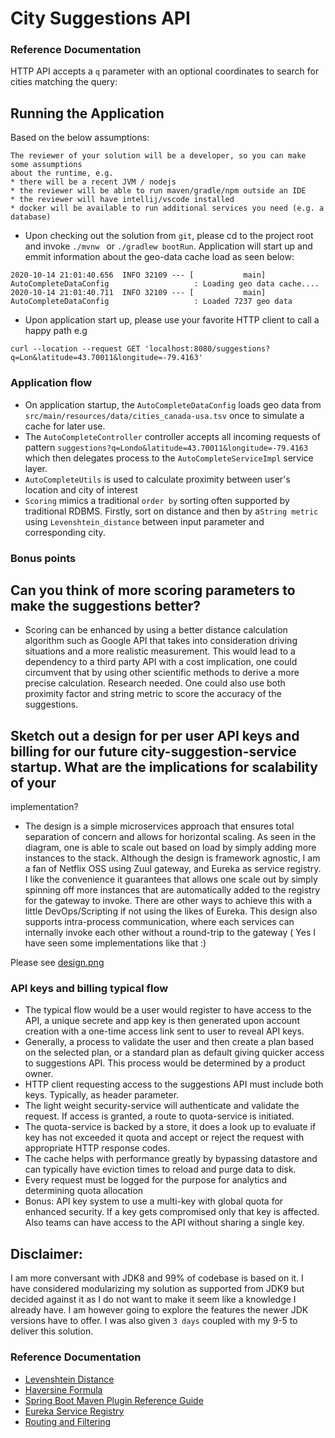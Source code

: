 # City Suggestions API

### Reference Documentation
HTTP API accepts a `q` parameter with an optional coordinates to search for cities matching the query:

## Running the Application
Based on the below assumptions: 
```
The reviewer of your solution will be a developer, so you can make some assumptions
about the runtime, e.g.
* there will be a recent JVM / nodejs
* the reviewer will be able to run maven/gradle/npm outside an IDE
* the reviewer will have intellij/vscode installed
* docker will be available to run additional services you need (e.g. a database)
```
* Upon checking out the solution from `git`, please cd to the project root and invoke `./mvnw ` or `./gradlew bootRun`. Application will start up and emmit information about the geo-data cache load as seen below:
```
2020-10-14 21:01:40.656  INFO 32109 --- [           main] AutoCompleteDataConfig                   : Loading geo data cache....
2020-10-14 21:01:40.711  INFO 32109 --- [           main] AutoCompleteDataConfig                   : Loaded 7237 geo data
```
* Upon application start up, please use your favorite HTTP client to call a happy path e.g 
```
curl --location --request GET 'localhost:8080/suggestions?q=Lon&latitude=43.70011&longitude=-79.4163'
```

### Application flow
* On application startup, the `AutoCompleteDataConfig` loads geo data from `src/main/resources/data/cities_canada-usa.tsv` once to simulate a cache for later use.
* The `AutoCompleteController` controller accepts all incoming requests of pattern `suggestions?q=Londo&latitude=43.70011&longitude=-79.4163` which then delegates process to the `AutoCompleteServiceImpl` service layer.
* `AutoCompleteUtils` is used to calculate proximity between user's location and city of interest
* `Scoring` mimics a traditional `order by` sorting often supported by traditional RDBMS. Firstly, sort on distance and then by a`String metric` using `Levenshtein_distance` between input parameter and corresponding city.

### Bonus points
## Can you think of more scoring parameters to make the suggestions better? 
* Scoring can be enhanced by using a better distance calculation algorithm such as Google API that takes into consideration driving situations and a more realistic measurement. This would lead to a dependency to a third party API with a cost implication, one could circumvent that by using other scientific methods to derive a more precise calculation. Research needed.
One could also use both proximity factor and string metric to score the accuracy of the suggestions.

## Sketch out a design for per user API keys and billing for our future city-suggestion-service startup. What are the implications for scalability of your
implementation?
* The design is a simple microservices approach that ensures total separation of concern and allows for horizontal scaling. As seen in the diagram, one is able to scale out based on load by simply adding more instances to the stack.
Although the design is framework agnostic, I am a fan of Netflix OSS using Zuul gateway, and Eureka as service registry. 
I like the convenience it guarantees that allows one scale out by simply spinning off more instances that are automatically added to the registry for the gateway to invoke. There are other ways to achieve this with a little DevOps/Scripting if not using the likes of Eureka.
This design also supports intra-process communication, where each services can internally invoke each other without a round-trip to the gateway ( Yes I have seen some implementations like that :)

Please see [design.png](design.png)

### API keys and billing typical flow
* The typical flow would be a user would register to have access to the API, a unique secrete and app key is then generated upon account creation with a one-time access link sent to user to reveal API keys.
* Generally, a process to validate the user and then create a plan based on the selected plan, or a standard plan  as default giving quicker access to suggestions API. This process would be determined by a product owner.
* HTTP client requesting access to the suggestions API must include both keys. Typically, as header parameter.
* The light weight security-service will authenticate and validate the request. If access is granted, a route to quota-service is initiated.
* The quota-service is backed by a store, it does a look up to evaluate if key has not exceeded it quota and accept or reject the request with appropriate HTTP response codes.
* The cache helps with performance greatly by bypassing datastore and can typically have eviction times to reload and purge data to disk.
* Every request must be logged for the purpose for analytics and determining quota allocation
* Bonus: API key system to use a multi-key with global quota for enhanced security. If a key gets compromised only that key is affected. Also teams can have access to the API without sharing a single key.


## Disclaimer: 
I am more conversant with JDK8 and 99% of codebase is based on it. 
I have considered modularizing my solution as supported from JDK9 but decided against it as I do not want to make it seem like a knowledge I already have.
I am however going to explore the features the newer JDK versions have to offer. I was also given `3 days` coupled with my 9-5 to deliver this solution.


### Reference Documentation
* [Levenshtein Distance](https://en.wikipedia.org/wiki/Levenshtein_distance)
* [Haversine Formula](https://stackoverflow.com/questions/27928/calculate-distance-between-two-latitude-longitude-points-haversine-formula)
* [Spring Boot Maven Plugin Reference Guide](https://docs.spring.io/spring-boot/docs/2.3.4.RELEASE/maven-plugin/reference/html/)
* [Eureka Service Registry](https://spring.io/guides/gs/service-registration-and-discovery/)
* [Routing and Filtering](https://spring.io/guides/gs/routing-and-filtering/)

